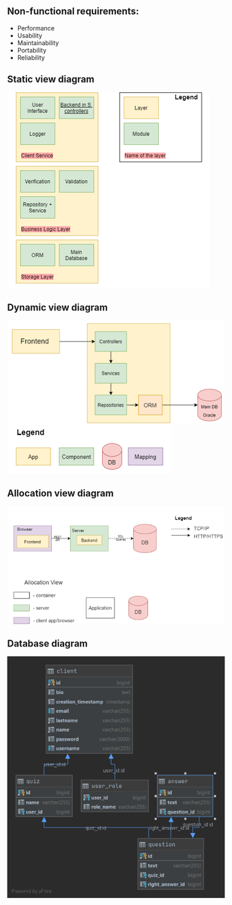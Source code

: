  ## Non-functional requirements:
- Performance
- Usability
- Maintainability
- Portability
- Reliability

## Static view diagram
![Static view](/documentation/diagrams/static_1.png)

## Dynamic view diagram
![Dynamic view](/documentation/diagrams/dynamic_2.png)
![Legend](/documentation/diagrams/legend.png)

## Allocation view diagram
![Dynamic view](/documentation/diagrams/dynamic_1.png)


## Database diagram
![Database](/documentation/diagrams/database.png)
